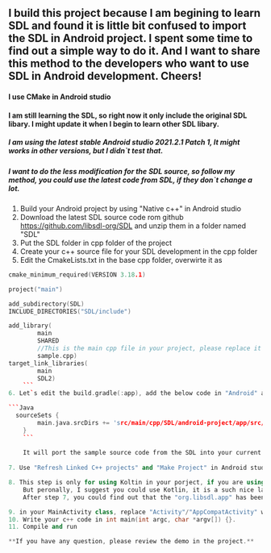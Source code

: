 ## I build this project because I am begining to learn SDL and found it is little bit confused to import the SDL in Android project. I spent some time to find out a simple way to do it. And I want to share this method to the developers who want to use SDL in Android development. Cheers!

#### I use CMake in Android studio
#### I am still learning the SDL, so right now it only include the original SDL libary. I might update it when I begin to learn other SDL libary.
##### I am using the latest stable Android studio 2021.2.1 Patch 1, It might works in other versions, but I didn`t test that.
##### I want to do the less modification for the SDL source, so follow my method, you could use the latest code from SDL, if they don`t change a lot.

1. Build your Android project by using "Native c++" in Android studio
2. Download the latest SDL source code rom github https://github.com/libsdl-org/SDL and unzip them in a folder named "SDL"
3. Put the SDL folder in cpp folder of the project
4. Create your c++ source file for your SDL development in the cpp folder
5. Edit the CmakeLists.txt in the base cpp folder, overwirte it as 

```c++
cmake_minimum_required(VERSION 3.18.1)

project("main")

add_subdirectory(SDL)
INCLUDE_DIRECTORIES("SDL/include")

add_library(
        main
        SHARED
		//This is the main cpp file in your project, please replace it with your own file
        sample.cpp)
target_link_libraries(
        main
        SDL2)
    ```
6. Let`s edit the build.gradle(:app), add the below code in "Android" area

```Java
  sourceSets {
        main.java.srcDirs += 'src/main/cpp/SDL/android-project/app/src/main/java'
    }
	```
	
	It will port the sample source code from the SDL into your current project. 
	
7. Use "Refresh Linked C++ projects" and "Make Project" in Android studio and wait.

8. This step is only for using Koltin in your porject, if you are using Java, you could ignore it.
	But peronally, I suggest you could use Kotlin, it is a such nice language. 
	After step 7, you could find out that the "org.libsdl.app" has been imported in your project. open the SDLActivity, and search the class "SDLGenericMotionListener_API12", copy the code of it and comment it. next, create a java class in the folder named "SDLGenericMotionListener_API12", and pause the code in it. The reason is that the origial SDL Android project uses nested class, but the kotlin doesn`t support it, we have to move it out. I am still seeking a method to fix it, but now it is the best way to do it. 

9. in your MainActivity class, replace "Activity"/"AppCompatActivity" with "SDLActivity", delete all code in the class if you want. Because all code are unused.
10. Write your c++ code in int main(int argc, char *argv[]) {}. 
11. Compile and run

**If you have any question, please review the demo in the project.**